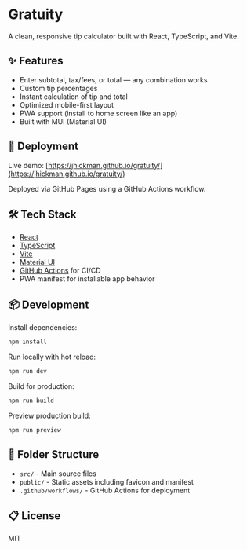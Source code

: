 # Gratuity

A clean, responsive tip calculator built with React, TypeScript, and Vite.

## ✨ Features

- Enter subtotal, tax/fees, or total — any combination works
- Custom tip percentages
- Instant calculation of tip and total
- Optimized mobile-first layout
- PWA support (install to home screen like an app)
- Built with MUI (Material UI)

## 🚀 Deployment

Live demo: [https://jhickman.github.io/gratuity/](https://jhickman.github.io/gratuity/)

Deployed via GitHub Pages using a GitHub Actions workflow.

## 🛠️ Tech Stack

- [React](https://reactjs.org/)
- [TypeScript](https://www.typescriptlang.org/)
- [Vite](https://vitejs.dev/)
- [Material UI](https://mui.com/)
- [GitHub Actions](https://docs.github.com/en/actions) for CI/CD
- PWA manifest for installable app behavior

## 📦 Development

Install dependencies:

```bash
npm install
```

Run locally with hot reload:

```bash
npm run dev
```

Build for production:

```bash
npm run build
```

Preview production build:

```bash
npm run preview
```

## 📁 Folder Structure

- `src/` - Main source files
- `public/` - Static assets including favicon and manifest
- `.github/workflows/` - GitHub Actions for deployment

## 📋 License

MIT

